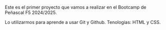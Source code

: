 Este es el primer proyecto que vamos a realizar en el Bootcamp de Peñascal F5 2024/2025.

Lo utilizarmos para aprende a usar Git y Github. Tenologias: HTML y CSS.
